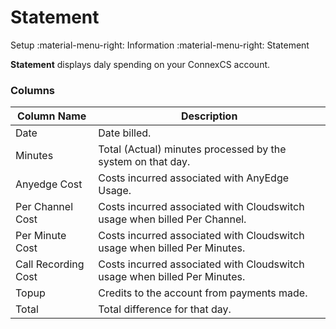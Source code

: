 # Statement
Setup :material-menu-right: Information :material-menu-right: Statement

**Statement** displays daly spending on your ConnexCS account.

### Columns

| Column Name | Description                                    |
|-------------|------------------------------------------------|
| Date        | Date billed.                |
| Minutes     | Total (Actual) minutes processed by the system on that day.|
| Anyedge Cost| Costs incurred associated with AnyEdge Usage.         |
|Per Channel Cost | Costs incurred associated with Cloudswitch usage when billed Per Channel.      |
| Per Minute Cost      | Costs incurred associated with Cloudswitch usage when billed Per Minutes.                   |
| Call Recording Cost       |Costs incurred associated with Cloudswitch usage when billed Per Minutes.              |
| Topup        | Credits to the account from payments made.                        |
| Total        | Total difference for that day.                        |




